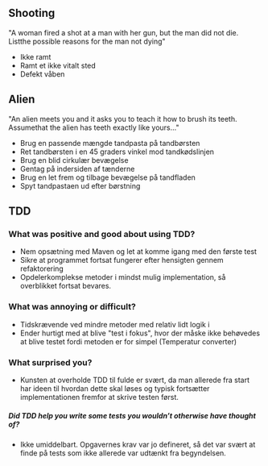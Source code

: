 ## Shooting
"A woman fired a shot at a man with her gun, but the man did not die. Listthe possible reasons for the man not dying"

- Ikke ramt
- Ramt et ikke vitalt sted
- Defekt våben

## Alien
"An alien meets you and it asks you to teach it how to brush its teeth. Assumethat the alien has teeth exactly like yours..."

- Brug en passende mængde tandpasta på tandbørsten
- Ret tandbørsten i en 45 graders vinkel mod tandkødslinjen
- Brug en blid cirkulær bevægelse
- Gentag på indersiden af tænderne
- Brug en let frem og tilbage bevægelse på tandfladen
- Spyt tandpastaen ud efter børstning

    
## TDD
### What was positive and good about using TDD?
- Nem opsætning med Maven og let at komme igang med den første test
- Sikre at programmet fortsat fungerer efter hensigten gennem refaktorering
- Opdelerkomplekse metoder i mindst mulig implementation, så overblikket fortsat bevares.

### What was annoying or difficult?
- Tidskrævende ved mindre metoder med relativ lidt logik i
- Ender hurtigt med at blive "test i fokus", hvor der måske ikke behøvedes at blive testet fordi metoden er for simpel (Temperatur converter)

### What surprised you?  
- Kunsten at overholde TDD til fulde er svært, da man allerede fra start har ideen til hvordan dette skal løses og typisk fortsætter implementationen fremfor at skrive testen først.
##### Did TDD help you write some tests you wouldn’t otherwise have thought of?  
- Ikke umiddelbart. Opgavernes krav var jo defineret, så det var svært at finde på tests som ikke allerede var udtænkt fra begyndelsen.
